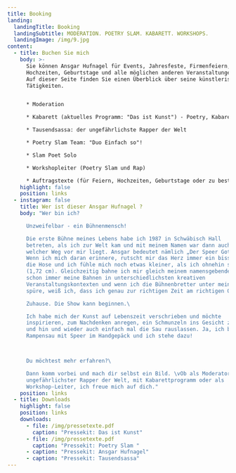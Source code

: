 ```yaml
---
title: Booking
landing:
  landingTitle: Booking
  landingSubtitle: MODERATION. POETRY SLAM. KABARETT. WORKSHOPS.
  landingImage: /img/9.jpg
content:
  - title: Buchen Sie mich
    body: >-
      Sie können Ansgar Hufnagel für Events, Jahresfeste, Firmenfeiern,
      Hochzeiten, Geburtstage und alle möglichen anderen Veranstaltungen buchen.
      Auf dieser Seite finden Sie einen Überblick über seine künstlerischen
      Tätigkeiten.


      * Moderation

      * Kabarett (aktuelles Programm: "Das ist Kunst") - Poetry, Kabarett, Rap Chansons

      * Tausendsassa: der ungefährlichste Rapper der Welt

      * Poetry Slam Team: "Duo Einfach so"!

      * Slam Poet Solo 

      * Workshopleiter (Poetry Slam und Rap)

      * Auftragstexte (für Feiern, Hochzeiten, Geburtstage oder zu bestimmten Themen)
    highlight: false
    position: links
  - instagram: false
    title: Wer ist dieser Ansgar Hufnagel ?
    body: "Wer bin ich?

      Unzweifelbar - ein Bühnenmensch!

      Die erste Bühne meines Lebens habe ich 1987 in Schwäbisch Hall
      betreten, als ich zur Welt kam und mit meinem Namen war dann auch klar,
      welcher Weg vor mir liegt. Ansgar bedeutet nämlich „Der Speer Gottes“.
      Wenn ich mich daran erinnere, rutscht mir das Herz immer ein bisschen in
      die Hose und ich fühle mich noch etwas kleiner, als ich ohnehin schon bin
      (1,72 cm). Gleichzeitig bahne ich mir gleich meinem namensgebenden Speer
      schon immer meine Bahnen in unterschiedlichsten kreativen
      Veranstaltungskontexten und wenn ich die Bühnenbretter unter meinen Füßen
      spüre, weiß ich, dass ich genau zur richtigen Zeit am richtigen Ort bin.

      Zuhause. Die Show kann beginnen.\ 

      Ich habe mich der Kunst auf Lebenszeit verschrieben und möchte
      inspirieren, zum Nachdenken anregen, ein Schmunzeln ins Gesicht zaubern
      und hin und wieder auch einfach mal die Sau rauslassen. Ja, ich bin eine
      Rampensau mit Speer im Handgepäck und ich stehe dazu!



      Du möchtest mehr erfahren?\ 

      Dann komm vorbei und mach dir selbst ein Bild. \vOb als Moderator,
      ungefährlichster Rapper der Welt, mit Kabarettprogramm oder als
      Workshop-Leiter, ich freue mich auf dich."
    position: links
  - title: Downloads
    highlight: false
    position: links
    downloads:
      - file: /img/pressetexte.pdf
        caption: "Pressekit: Das ist Kunst"
      - file: /img/pressetexte.pdf
        caption: "Pressekit: Poetry Slam "
      - caption: "Pressekit: Ansgar Hufnagel"
      - caption: "Pressekit: Tausendsassa"
---
```

